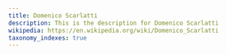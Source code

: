 ```yaml
---
title: Domenico Scarlatti
description: This is the description for Domenico Scarlatti
wikipedia: https://en.wikipedia.org/wiki/Domenico_Scarlatti
taxonomy_indexes: true
---
```

